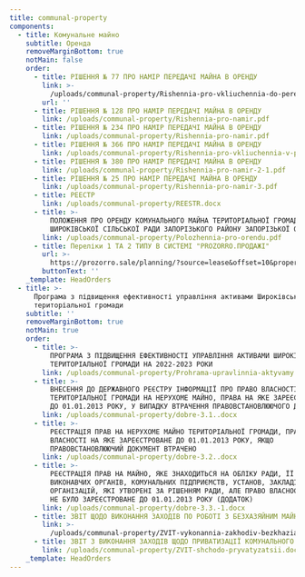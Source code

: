 ```yaml
---
title: communal-property
components:
  - title: Комунальне майно
    subtitle: Оренда
    removeMarginBottom: true
    notMain: false
    order:
      - title: РІШЕННЯ № 77 ПРО НАМІР ПЕРЕДАЧІ МАЙНА В ОРЕНДУ
        link: >-
          /uploads/communal-property/Rishennia-pro-vkliuchennia-do-pereliku-1-typu-1.pdf
        url: ''
      - title: РІШЕННЯ № 128 ПРО НАМІР ПЕРЕДАЧІ МАЙНА В ОРЕНДУ
        link: /uploads/communal-property/Rishennia-pro-namir.pdf
      - title: РІШЕННЯ № 234 ПРО НАМІР ПЕРЕДАЧІ МАЙНА В ОРЕНДУ
        link: /uploads/communal-property/Rishennia-pro-namir.pdf
      - title: РІШЕННЯ № 366 ПРО НАМІР ПЕРЕДАЧІ МАЙНА В ОРЕНДУ
        link: /uploads/communal-property/Rishennia-pro-vkliuchennia-v-perelik.pdf
      - title: РІШЕННЯ № 380 ПРО НАМІР ПЕРЕДАЧІ МАЙНА В ОРЕНДУ
        link: /uploads/communal-property/Rishennia-pro-namir-2-1.pdf
      - title: РІШЕННЯ № 25 ПРО НАМІР ПЕРЕДАЧІ МАЙНА В ОРЕНДУ
        link: /uploads/communal-property/Rishennia-pro-namir-3.pdf
      - title: РЕЕСТР
        link: /uploads/communal-property/REESTR.docx
      - title: >-
          ПОЛОЖЕННЯ ПРО ОРЕНДУ КОМУНАЛЬНОГО МАЙНА ТЕРИТОРІАЛЬНОЇ ГРОМАДИ
          ШИРОКІВСЬКОЇ СІЛЬСЬКОЇ РАДИ ЗАПОРІЗЬКОГО РАЙОНУ ЗАПОРІЗЬКОЇ ОБЛАСТІ
        link: /uploads/communal-property/Polozhennia-pro-orendu.pdf
      - title: Переліки 1 ТА 2 ТИПУ В СИСТЕМІ "PROZORRO.ПРОДАЖІ"
        url: >-
          https://prozorro.sale/planning/?source=lease&offset=10&propertyOwner=26013402
        buttonText: ''
    _template: HeadOrders
  - title: >-
      Програма з підвищення ефективності управління активами Широківської
      територіальної громади
    subtitle: ''
    removeMarginBottom: true
    notMain: true
    order:
      - title: >-
          ПРОГРАМА З ПІДВИЩЕННЯ ЕФЕКТИВНОСТІ УПРАВЛІННЯ АКТИВАМИ ШИРОКІВСЬКОЇ
          ТЕРИТОРІАЛЬНОЇ ГРОМАДИ НА 2022-2023 РОКИ
        link: /uploads/communal-property/Prohrama-upravlinnia-aktyvamy.docx
      - title: >-
          ВНЕСЕННЯ ДО ДЕРЖАВНОГО РЕЄСТРУ ІНФОРМАЦІЇ ПРО ПРАВО ВЛАСНОСТІ
          ТЕРИТОРІАЛЬНОЇ ГРОМАДИ НА НЕРУХОМЕ МАЙНО, ПРАВА НА ЯКЕ ЗАРЕЄСТРОВАНЕ
          ДО 01.01.2013 РОКУ, У ВИПАДКУ ВТРАЧЕННЯ ПРАВОВСТАНОВЛЮЮЧОГО ДОКУМЕНТА
        link: /uploads/communal-property/dobre-3.1..docx
      - title: >-
          РЕЄСТРАЦІЯ ПРАВ НА НЕРУХОМЕ МАЙНО ТЕРИТОРІАЛЬНОЇ ГРОМАДИ, ПРАВО
          ВЛАСНОСТІ НА ЯКЕ ЗАРЕЄСТРОВАНЕ ДО 01.01.2013 РОКУ, ЯКЩО
          ПРАВОВСТАНОВЛЮЮЧИЙ ДОКУМЕНТ ВТРАЧЕНО
        link: /uploads/communal-property/dobre-3.2..docx
      - title: >-
          РЕЄСТРАЦІЯ ПРАВ НА МАЙНО, ЯКЕ ЗНАХОДИТЬСЯ НА ОБЛІКУ РАДИ, ЇЇ
          ВИКОНАВЧИХ ОРГАНІВ, КОМУНАЛЬНИХ ПІДПРИЄМСТВ, УСТАНОВ, ЗАКЛАДІВ ЧИ
          ОРГАНІЗАЦІЙ, ЯКІ УТВОРЕНІ ЗА РІШЕННЯМ РАДИ, АЛЕ ПРАВО ВЛАСНОСТІ НА ЯКЕ
          НЕ БУЛО ЗАРЕЄСТРОВАНЕ ДО 01.01.2013 РОКУ (ДОДАТОК)
        link: /uploads/communal-property/dobre-3.3.-1.docx
      - title: ЗВІТ ЩОДО ВИКОНАННЯ ЗАХОДІВ ПО РОБОТІ З БЕЗХАЗЯЙНИМ МАЙНОМ
        link: >-
          /uploads/communal-property/ZVIT-vykonannia-zakhodiv-bezkhaziayne-mayno.docx
      - title: ЗВІТ З ВИКОНАННЯ ЗАХОДІВ ЩОДО ПРИВАТИЗАЦІЇ КОМУНАЛЬНОГО МАЙНА
        link: /uploads/communal-property/ZVIT-shchodo-pryvatyzatsii.docx
    _template: HeadOrders
---
```





